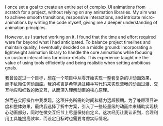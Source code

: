 I once set a goal to create an entire set of complex UI animations from scratch for a project, without relying on any animation libraries. My aim was to achieve smooth transitions, responsive interactions, and intricate micro-animations by writing the code myself, giving me a deeper understanding of animation principles.

However, as I started working on it, I found that the time and effort required were far beyond what I had anticipated. To balance project timelines and maintain quality, I eventually decided on a middle ground: incorporating a lightweight animation library to handle the core animations while focusing on custom interactions for micro-details. This experience taught me the value of using tools efficiently and being realistic when setting ambitious goals.

我曾设定过一个目标，想在一个项目中从零开始实现一整套复杂的UI动画效果，而不依赖任何动画库。我的初衷是希望通过纯手写代码来实现流畅的动画过渡、交互响应和细致的微交互，从而深入理解动画的核心原理。

然而在实际操作中我发现，这项任务所需的时间和精力远超预期。为了兼顾项目进度和整体效果，最终我选择了折中方案，引入了一些轻量级的动画库来辅助实现核心动画部分，同时在微交互细节上尽量保持自定义。这次经历让我认识到，合理利用工具能提高效率，而设定目标时也需要考虑实际情况。
